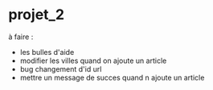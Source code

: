 # projet_2

à faire :
- les bulles d'aide
- modifier les villes quand on ajoute un article 
- bug changement d'id url
- mettre un message de succes quand n ajoute un article